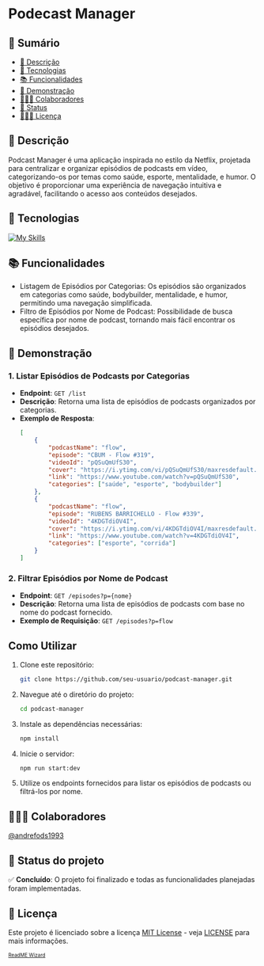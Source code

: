 # Podecast Manager

## 📎 Sumário

-   [📝 Descrição](#description)
-   [🔧 Tecnologias](#skills)
-   [📚 Funcionalidades](#functionalities)
-   [🚀 Demonstração](#demo)
-   [🧑🏾‍💻 Colaboradores](#contributor)
-   [🎯 Status](#status)
-   [🧑🏾‍💻 Licença](#license)

<h2 id="description">📝 Descrição</h2>

Podcast Manager é uma aplicação inspirada no estilo da Netflix, projetada para centralizar e organizar episódios de podcasts em vídeo, categorizando-os por temas como saúde, esporte, mentalidade, e humor. O objetivo é proporcionar uma experiência de navegação intuitiva e agradável, facilitando o acesso aos conteúdos desejados.

<h2 id="skills">🔧 Tecnologias</h2>

[![My Skills](https://skillicons.dev/icons?i=js,nodejs,ts)](https://skillicons.dev)

<h2 id="functionalities">📚 Funcionalidades</h2>

-   Listagem de Episódios por Categorias: Os episódios são organizados em categorias como saúde, bodybuilder, mentalidade, e humor, permitindo uma navegação simplificada.
-   Filtro de Episódios por Nome de Podcast: Possibilidade de busca específica por nome de podcast, tornando mais fácil encontrar os episódios desejados.

<h2 id="demo">🚀 Demonstração</h2>

### 1. Listar Episódios de Podcasts por Categorias

-   **Endpoint**: `GET /list`
-   **Descrição**: Retorna uma lista de episódios de podcasts organizados por categorias.
-   **Exemplo de Resposta**:
    ```json
    [
    	{
    		"podcastName": "flow",
    		"episode": "CBUM - Flow #319",
    		"videoId": "pQSuQmUfS30",
    		"cover": "https://i.ytimg.com/vi/pQSuQmUfS30/maxresdefault.jpg",
    		"link": "https://www.youtube.com/watch?v=pQSuQmUfS30",
    		"categories": ["saúde", "esporte", "bodybuilder"]
    	},
    	{
    		"podcastName": "flow",
    		"episode": "RUBENS BARRICHELLO - Flow #339",
    		"videoId": "4KDGTdiOV4I",
    		"cover": "https://i.ytimg.com/vi/4KDGTdiOV4I/maxresdefault.jpg",
    		"link": "https://www.youtube.com/watch?v=4KDGTdiOV4I",
    		"categories": ["esporte", "corrida"]
    	}
    ]
    ```

### 2. Filtrar Episódios por Nome de Podcast

-   **Endpoint**: `GET /episodes?p={nome}`
-   **Descrição**: Retorna uma lista de episódios de podcasts com base no nome do podcast fornecido.
-   **Exemplo de Requisição**: `GET /episodes?p=flow`

## Como Utilizar

1. Clone este repositório:
    ```bash
    git clone https://github.com/seu-usuario/podcast-manager.git
    ```
2. Navegue até o diretório do projeto:
    ```bash
    cd podcast-manager
    ```
3. Instale as dependências necessárias:
    ```bash
    npm install
    ```
4. Inicie o servidor:
    ```bash
    npm run start:dev
    ```
5. Utilize os endpoints fornecidos para listar os episódios de podcasts ou filtrá-los por nome.

<h2 id="contributor">🧑🏾‍💻 Colaboradores</h2>

[@andrefods1993](https://github.com/andrefods1993)

<h2 id="status">🎯 Status do projeto</h2>

✅ **Concluído**: O projeto foi finalizado e todas as funcionalidades planejadas foram implementadas.

<h2 id="license">📄 Licença</h2>

Este projeto é licenciado sobre a licença [MIT License](https://opensource.org/licenses/MIT) - veja [LICENSE](LICENSE) para mais informações.

<span style="font-size: 10px;"> [ReadME Wizard](https://github.com/andrefods1993) </span>

